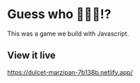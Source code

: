 # Guess who 💁🏻‍♀️⁉️

This was a game we build with Javascript.


## View it live

https://dulcet-marzipan-7b138b.netlify.app/

